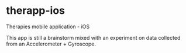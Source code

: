 # therapp-ios
Therapies mobile application - iOS

This app is still a brainstorm mixed with an experiment on data collected from an Accelerometer + Gyroscope.
